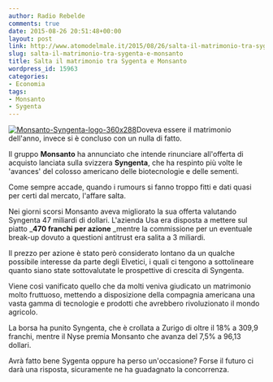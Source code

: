 ```yaml
---
author: Radio Rebelde
comments: true
date: 2015-08-26 20:51:48+00:00
layout: post
link: http://www.atomodelmale.it/2015/08/26/salta-il-matrimonio-tra-sygenta-e-monsanto/
slug: salta-il-matrimonio-tra-sygenta-e-monsanto
title: Salta il matrimonio tra Sygenta e Monsanto
wordpress_id: 15963
categories:
- Economia
tags:
- Monsanto
- Sygenta
---
```


[![Monsanto-Syngenta-logo-360x288](http://www.atomodelmale.it/wp-content/uploads/2015/08/Monsanto-Syngenta-logo-360x288-300x240.jpg)](http://www.atomodelmale.it/2015/08/26/salta-il-matrimonio-tra-sygenta-e-monsanto/monsanto-syngenta-logo-360x288/)Doveva essere il matrimonio dell'anno, invece si è concluso con un nulla di fatto.

Il gruppo **Monsanto** ha annunciato che intende rinunciare all'offerta di acquisto lanciata sulla svizzera **Syngenta**, che ha respinto più volte le 'avances' del colosso americano delle biotecnologie e delle sementi.

Come sempre accade, quando i rumours si fanno troppo fitti e dati quasi per certi dal mercato, l'affare salta.

Nei giorni scorsi Monsanto aveva migliorato la sua offerta valutando Syngenta 47 miliardi di dollari. L'azienda Usa era disposta a mettere sul piatto _**470 franchi per azione** _mentre la commissione per un eventuale break-up dovuto a questioni antitrust era salita a 3 miliardi.

Il prezzo per azione è stato però considerato lontano da un qualche possibile interesse da parte degli Elvetici, i quali ci tengono a sottolineare quanto siano state sottovalutate le prospettive di crescita di Syngenta.



Viene così vanificato quello che da molti veniva giudicato un matrimonio molto fruttuoso, mettendo a disposizione della compagnia americana una vasta gamma di tecnologie e prodotti che avrebbero rivoluzionato il mondo agricolo.

La borsa ha punito Syngenta, che è crollata a Zurigo di oltre il 18% a 309,9 franchi, mentre il Nyse premia Monsanto che avanza del 7,5% a 96,13 dollari.

Avrà fatto bene Sygenta oppure ha perso un'occasione? Forse il futuro ci darà una risposta, sicuramente ne ha guadagnato la concorrenza.
